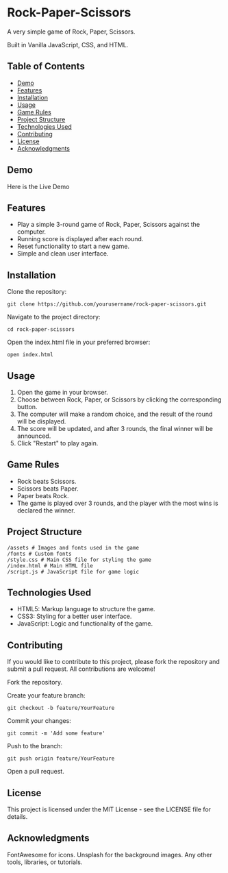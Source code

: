 # Rock-Paper-Scissors

A very simple game of Rock, Paper, Scissors.

Built in Vanilla JavaScript, CSS, and HTML.

## Table of Contents

- [Demo](#demo)
- [Features](#features)
- [Installation](#installations)
- [Usage](#usage)
- [Game Rules](#game-rules)
- [Project Structure](#project-structure)
- [Technologies Used](#technologies-used)
- [Contributing](#contributing)
- [License](#license)
- [Acknowledgments](#acknoledgments)

## Demo

Here is the Live Demo

## Features

- Play a simple 3-round game of Rock, Paper, Scissors against the computer.
- Running score is displayed after each round.
- Reset functionality to start a new game.
- Simple and clean user interface.

## Installation

Clone the repository:

`git clone https://github.com/yourusername/rock-paper-scissors.git`

Navigate to the project directory:

`cd rock-paper-scissors`

Open the index.html file in your preferred browser:

`open index.html`

## Usage

1. Open the game in your browser.
2. Choose between Rock, Paper, or Scissors by clicking the corresponding button.
3. The computer will make a random choice, and the result of the round will be displayed.
4. The score will be updated, and after 3 rounds, the final winner will be announced.
5. Click "Restart" to play again.

## Game Rules

- Rock beats Scissors.
- Scissors beats Paper.
- Paper beats Rock.
- The game is played over 3 rounds, and the player with the most wins is declared the winner.

## Project Structure
```
/assets # Images and fonts used in the game
/fonts # Custom fonts
/style.css # Main CSS file for styling the game
/index.html # Main HTML file
/script.js # JavaScript file for game logic
```
## Technologies Used

- HTML5: Markup language to structure the game.
- CSS3: Styling for a better user interface.
- JavaScript: Logic and functionality of the game.

## Contributing

If you would like to contribute to this project, please fork the repository and submit a pull request. All contributions are welcome!

Fork the repository.

Create your feature branch:

`git checkout -b feature/YourFeature`

Commit your changes:

`git commit -m 'Add some feature'`

Push to the branch:

`git push origin feature/YourFeature`

Open a pull request.

## License

This project is licensed under the MIT License - see the LICENSE file for details.

## Acknowledgments

FontAwesome for icons.
Unsplash for the background images.
Any other tools, libraries, or tutorials.
